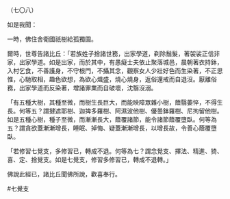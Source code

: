 （七〇八）

如是我聞：

一時，佛住舍衛國祇樹給孤獨園。

爾時，世尊告諸比丘：「若族姓子捨諸世務，出家學道，剃除鬚髮，著袈裟正信非家，出家學道。如是出家，而於其中，有愚癡士夫依止聚落城邑，晨朝著衣持鉢，入村乞食，不善護身，不守根門，不攝其念，觀察女人少壯好色而生染著，不正思惟，心馳取相，趣色欲想，為欲心熾盛，燒心燒身，返俗還戒而自退沒。厭離俗務，出家學道而反染著，增諸罪業而自破壞，沈翳沒溺。

「有五種大樹，其種至微，而樹生長巨大，而能映障眾雜小樹，蔭翳萎悴，不得生長。何等五？謂揵遮耶樹、迦捭多羅樹、阿濕波他樹、優曇鉢羅樹、尼拘留他樹。如是五種心樹，種子至微，而漸漸長大，蔭覆諸節，能令諸節蔭覆墮臥。何等為五？謂貪欲蓋漸漸增長，睡眠、掉悔、疑蓋漸漸增長，以增長故，令善心蔭覆墮臥。

「若修習七覺支，多修習已，轉成不退。何等為七？謂念覺支、擇法、精進、猗、喜、定、捨覺支。如是七覺支，修習多修習已，轉成不退轉。」

佛說此經已，諸比丘聞佛所說，歡喜奉行。



#七覺支
